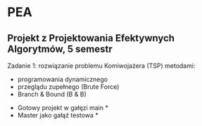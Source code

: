 # PEA
## Projekt z Projektowania Efektywnych Algorytmów, 5 semestr
Zadanie 1: rozwiązanie problemu Komiwojażera (TSP) metodami:
  - programowania dynamicznego
  - przeglądu zupełnego (Brute Force)
  - Branch & Bound (B & B)
  
  
* Gotowy projekt w gałęzi main *
* Master jako gałąź testowa *
